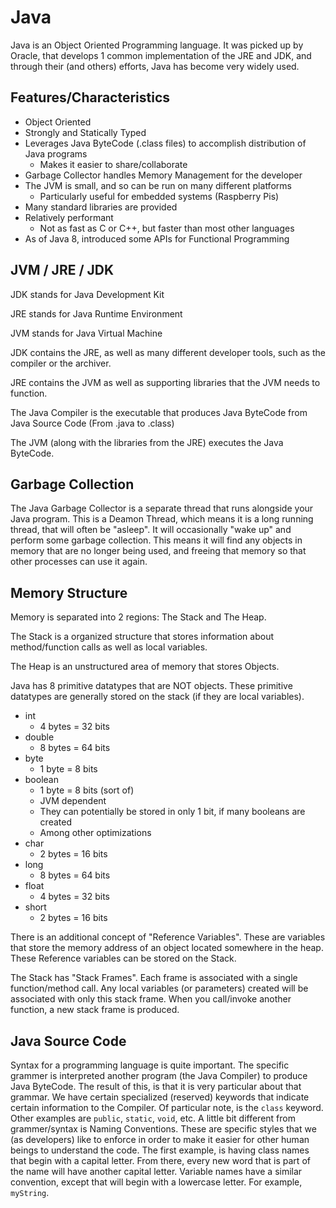 # Java

Java is an Object Oriented Programming language. It was picked up by Oracle, that develops 1 common implementation of the JRE and JDK, and through their (and others) efforts, Java has become very widely used.

## Features/Characteristics

- Object Oriented
- Strongly and Statically Typed
- Leverages Java ByteCode (.class files) to accomplish distribution of Java programs
    - Makes it easier to share/collaborate
- Garbage Collector handles Memory Management for the developer
- The JVM is small, and so can be run on many different platforms
    - Particularly useful for embedded systems (Raspberry Pis)
- Many standard libraries are provided
- Relatively performant
    - Not as fast as C or C++, but faster than most other languages
- As of Java 8, introduced some APIs for Functional Programming

## JVM / JRE / JDK

JDK stands for Java Development Kit

JRE stands for Java Runtime Environment

JVM stands for Java Virtual Machine

JDK contains the JRE, as well as many different developer tools, such as the compiler or the archiver.

JRE contains the JVM as well as supporting libraries that the JVM needs to function.

The Java Compiler is the executable that produces Java ByteCode from Java Source Code (From .java to .class)

The JVM (along with the libraries from the JRE) executes the Java ByteCode.


## Garbage Collection

The Java Garbage Collector is a separate thread that runs alongside your Java program. This is a Deamon Thread, which means it is a long running thread, that will often be "asleep". It will occasionally "wake up" and perform some garbage collection. This means it will find any objects in memory that are no longer being used, and freeing that memory so that other processes can use it again.

## Memory Structure

Memory is separated into 2 regions: The Stack and The Heap.

The Stack is a organized structure that stores information about method/function calls as well as local variables.

The Heap is an unstructured area of memory that stores Objects.

Java has 8 primitive datatypes that are NOT objects. These primitive datatypes are generally stored on the stack (if they are local variables).
- int
    - 4 bytes = 32 bits
- double
    - 8 bytes = 64 bits
- byte
    - 1 byte = 8 bits
- boolean
    - 1 byte = 8 bits (sort of)
    - JVM dependent
    - They can potentially be stored in only 1 bit, if many booleans are created
    - Among other optimizations
- char
    - 2 bytes = 16 bits
- long
    - 8 bytes = 64 bits
- float
    - 4 bytes = 32 bits
- short
    - 2 bytes = 16 bits

There is an additional concept of "Reference Variables". These are variables that store the memory address of an object located somewhere in the heap. These Reference variables can be stored on the Stack.

The Stack has "Stack Frames". Each frame is associated with a single function/method call. Any local variables (or parameters) created will be associated with only this stack frame.
When you call/invoke another function, a new stack frame is produced.

## Java Source Code

Syntax for a programming language is quite important. The specific grammer is interpreted another program (the Java Compiler) to produce Java ByteCode. The result of this, is that it is very particular about that grammar. We have certain specialized (reserved) keywords that indicate certain information to the Compiler. Of particular note, is the `class` keyword. Other examples are `public`, `static`, `void`, etc.
A little bit different from grammer/syntax is Naming Conventions. These are specific styles that we (as developers) like to enforce in order to make it easier for other human beings to understand the code. The first example, is having class names that begin with a capital letter. From there, every new word that is part of the name will have another capital letter. Variable names have a similar convention, except that will begin with a lowercase letter. For example, `myString`.